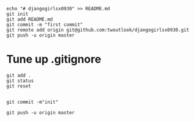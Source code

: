 

    echo "# djangogirlsx0930" >> README.md
    git init
    git add README.md
    git commit -m "first commit"
    git remote add origin git@github.com:twoutlook/djangogirlsx0930.git
    git push -u origin master
    
    
# Tune up .gitignore    
    git add .
    git status
    git reset
    
    
    git commit -m"init"
    
    git push -u origin master
    
    
    